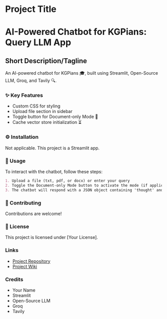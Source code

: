 # Project Title
# AI-Powered Chatbot for KGPians: Query LLM App

## Short Description/Tagline
An AI-powered chatbot for KGPians 🎓, built using Streamlit, Open-Source LLM, Groq, and Tavily 🔍.

### ✨ Key Features
* Custom CSS for styling
* Upload file section in sidebar
* Toggle button for Document-only Mode 📄
* Cache vector store initialization ⏳

### ⚙️ Installation
Not applicable. This project is a Streamlit app.

### 🚀 Usage
To interact with the chatbot, follow these steps:
```markdown
1. Upload a file (txt, pdf, or docx) or enter your query
2. Toggle the Document-only Mode button to activate the mode (if applicable)
3. The chatbot will respond with a JSON object containing 'thought' and 'answer' fields
```
### 🤝 Contributing
Contributions are welcome!

### 📄 License
This project is licensed under [Your License].

### Links
* [Project Repository](https://github.com/your-username/project-name)
* [Project Wiki](https://wiki.your-website.com/project-name)

### Credits
* Your Name
* Streamlit
* Open-Source LLM
* Groq
* Tavily